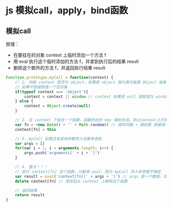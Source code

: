 # js 模拟call，apply，bind函数

## 模拟call

原理：

- 在要挂在的对象 context 上临时添加一个方法 f
- 用 eval 执行这个临时添加的方法 f，并拿到执行后的结果 result
- 删除这个额外的方法 f，并返回执行结果 result

```javascript
Function.prototype.myCall = function(context) {
    // 1. 判断 content 是否为 object，如果是 object 就代表可能是 Object 或者 null
    // 如果不是就赋值一个空对象
    if(typeof context === 'object'){
        context = context || window // context 如果是 null 就赋值为 window
    } else {
        context = Object.create(null)
    }

    // 2. 在 context 下挂在一个函数，函数所在的 key 随机生成，防止context上已有同名 key
    var fn = +new Date() + '' + Math.random() // 用时间戳 + 随机数 拼接成一个随机字符串作为一个新的 key
    context[fn] = this

    // 3. myCall 如果还有其他参数传入也要考虑到
    var args = []
    for(var i = 1; i < arguments.length; i++) {
        args.push('arguments[' + i + ']')
    }

    // 4. 重点！！！ 
    // 执行 context[fn] 这个函数，只能用 eval，因为 myCall 的入参参数不确定
    var result = eval('context[fn](' + args + ')') // args 是一个数组，但是当它和字符串相加时自动调用内部的 toString 方法转成字符串
    delete context[fn] // 用完后从 context 上删除这个函数

    // 返回结果
    return result
}
```
